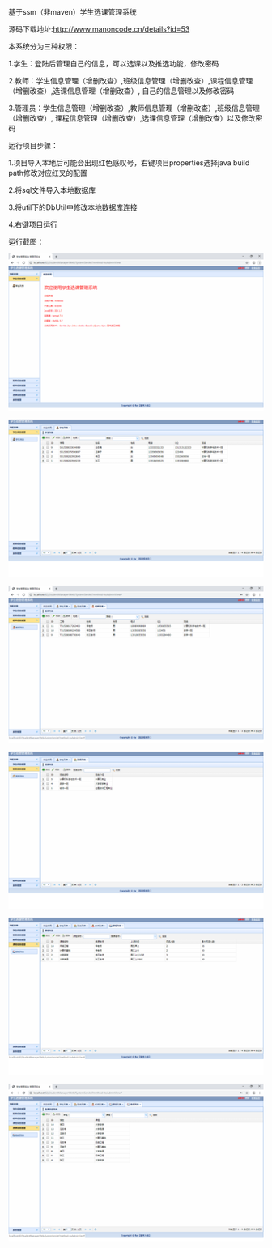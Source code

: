 基于ssm（非maven）学生选课管理系统

源码下载地址:http://www.manoncode.cn/details?id=53

本系统分为三种权限：

1.学生：登陆后管理自己的信息，可以选课以及推选功能，修改密码

2.教师：学生信息管理（增删改查）,班级信息管理（增删改查）,课程信息管理（增删改查）,选课信息管理（增删改查）,
自己的信息管理以及修改密码

3.管理员：学生信息管理（增删改查）,教师信息管理（增删改查）,班级信息管理（增删改查）,
课程信息管理（增删改查）,选课信息管理（增删改查）以及修改密码

运行项目步骤：

1.项目导入本地后可能会出现红色感叹号，右键项目properties选择java build path修改对应红叉的配置

2.将sql文件导入本地数据库

3.将util下的DbUtil中修改本地数据库连接

4.右键项目运行


运行截图：

![主页](./截图/管理员/主页.png)

![学生管理](./截图/管理员/学生管理.png)

![教师管理](./截图/管理员/教师管理.png)

![班级管理](./截图/管理员/班级管理.png)

![课程管理](./截图/管理员/课程管理.png)

![选课信息管理](./截图/管理员/选课信息管理.png)


